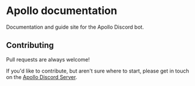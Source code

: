 # Apollo documentation

Documentation and guide site for the Apollo Discord bot.

## Contributing

Pull requests are always welcome!

If you'd like to contribute, but aren't sure where to start, please get in touch on the [Apollo Discord Server](https://discord.com/invite/dMnZt6P).
